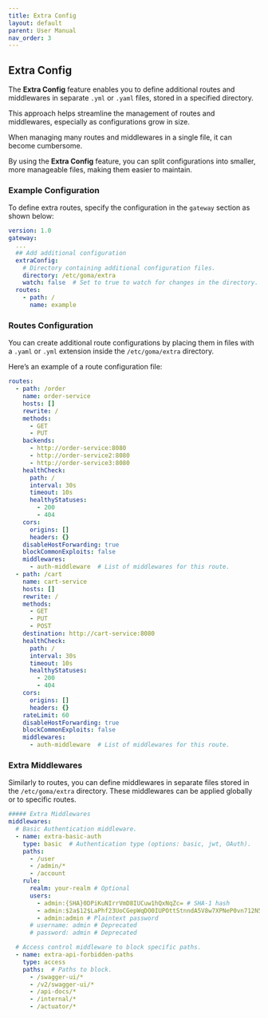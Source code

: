 ```yaml
---
title: Extra Config
layout: default
parent: User Manual
nav_order: 3
---
```



## Extra Config

The **Extra Config** feature enables you to define additional routes and middlewares in separate `.yml` or `.yaml` files, stored in a specified directory.

This approach helps streamline the management of routes and middlewares, especially as configurations grow in size.

When managing many routes and middlewares in a single file, it can become cumbersome.

By using the **Extra Config** feature, you can split configurations into smaller, more manageable files, making them easier to maintain.

### Example Configuration

To define extra routes, specify the configuration in the `gateway` section as shown below:

```yaml
version: 1.0
gateway:
  ...
  ## Add additional configuration
  extraConfig:
    # Directory containing additional configuration files.
    directory: /etc/goma/extra
    watch: false  # Set to true to watch for changes in the directory.
  routes:
    - path: /
      name: example
```
### Routes Configuration

You can create additional route configurations by placing them in files with a `.yaml` or `.yml` extension inside the `/etc/goma/extra` directory. 

Here’s an example of a route configuration file:

```yaml
routes:
  - path: /order
    name: order-service
    hosts: []
    rewrite: /
    methods:
      - GET
      - PUT
    backends:
      - http://order-service:8080
      - http://order-service2:8080
      - http://order-service3:8080
    healthCheck:
      path: /
      interval: 30s
      timeout: 10s
      healthyStatuses:
        - 200
        - 404
    cors:
      origins: []
      headers: {}
    disableHostForwarding: true
    blockCommonExploits: false
    middlewares:
      - auth-middleware  # List of middlewares for this route.
  - path: /cart
    name: cart-service
    hosts: []
    rewrite: /
    methods:
      - GET
      - PUT
      - POST
    destination: http://cart-service:8080
    healthCheck:
      path: /
      interval: 30s
      timeout: 10s
      healthyStatuses:
        - 200
        - 404
    cors:
      origins: []
      headers: {}
    rateLimit: 60
    disableHostForwarding: true
    blockCommonExploits: false
    middlewares:
      - auth-middleware  # List of middlewares for this route.
```
### Extra Middlewares

Similarly to routes, you can define middlewares in separate files stored in the `/etc/goma/extra` directory. 
These middlewares can be applied globally or to specific routes.

```yaml
##### Extra Middlewares
middlewares:
  # Basic Authentication middleware.
  - name: extra-basic-auth
    type: basic  # Authentication type (options: basic, jwt, OAuth).
    paths:
      - /user
      - /admin/*
      - /account
    rule:
      realm: your-realm # Optional
      users:
        - admin:{SHA}0DPiKuNIrrVmD8IUCuw1hQxNqZc= # SHA-1 hash
        - admin:$2a$12$LaPhf23UoCGepWqDO0IUPOttStnndA5V8w7XPNeP0vn712N5Uyali # bcrypt hash
        - admin:admin # Plaintext password
      # username: admin # Deprecated
      # password: admin # Deprecated

  # Access control middleware to block specific paths.
  - name: extra-api-forbidden-paths
    type: access
    paths:  # Paths to block.
      - /swagger-ui/*
      - /v2/swagger-ui/*
      - /api-docs/*
      - /internal/*
      - /actuator/*
```


